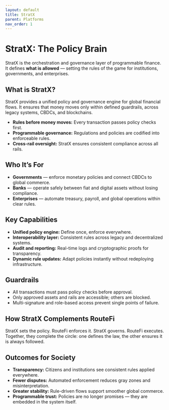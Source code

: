 ```yaml
---
layout: default
title: StratX
parent: Platforms
nav_order: 1
---
```


<div class="hero">
  <h1>StratX: The Policy Brain</h1>
  <p class="lead">
    StratX is the orchestration and governance layer of programmable finance.
    It defines <strong>what is allowed</strong> — setting the rules of the game for institutions, governments, and enterprises.
  </p>
</div>

<div class="card">
  <h2>What is StratX?</h2>
  <p>
    StratX provides a unified policy and governance engine for global financial flows.  
    It ensures that money moves only within defined guardrails, across legacy systems, CBDCs, and blockchains.
  </p>
  <ul>
    <li><strong>Rules before money moves:</strong> Every transaction passes policy checks first.</li>
    <li><strong>Programmable governance:</strong> Regulations and policies are codified into enforceable rules.</li>
    <li><strong>Cross-rail oversight:</strong> StratX ensures consistent compliance across all rails.</li>
  </ul>
</div>

<div class="card">
  <h2>Who It’s For</h2>
  <ul>
    <li><strong>Governments</strong> — enforce monetary policies and connect CBDCs to global commerce.</li>
    <li><strong>Banks</strong> — operate safely between fiat and digital assets without losing compliance.</li>
    <li><strong>Enterprises</strong> — automate treasury, payroll, and global operations within clear rules.</li>
  </ul>
</div>

<div class="card">
  <h2>Key Capabilities</h2>
  <ul>
    <li><strong>Unified policy engine:</strong> Define once, enforce everywhere.</li>
    <li><strong>Interoperability layer:</strong> Consistent rules across legacy and decentralized systems.</li>
    <li><strong>Audit and reporting:</strong> Real-time logs and cryptographic proofs for transparency.</li>
    <li><strong>Dynamic rule updates:</strong> Adapt policies instantly without redeploying infrastructure.</li>
  </ul>
</div>

<div class="card">
  <h2>Guardrails</h2>
  <ul>
    <li>All transactions must pass policy checks before approval.</li>
    <li>Only approved assets and rails are accessible; others are blocked.</li>
    <li>Multi-signature and role-based access prevent single points of failure.</li>
  </ul>
</div>

<div class="card">
  <h2>How StratX Complements RouteFi</h2>
  <p>
    StratX sets the policy. RouteFi enforces it.  
    StratX governs. RouteFi executes.  
    Together, they complete the circle: one defines the law, the other ensures it is always followed.
  </p>
</div>

<div class="card">
  <h2>Outcomes for Society</h2>
  <ul>
    <li><strong>Transparency:</strong> Citizens and institutions see consistent rules applied everywhere.</li>
    <li><strong>Fewer disputes:</strong> Automated enforcement reduces gray zones and misinterpretation.</li>
    <li><strong>Greater stability:</strong> Rule-driven flows support smoother global commerce.</li>
    <li><strong>Programmable trust:</strong> Policies are no longer promises — they are embedded in the system itself.</li>
  </ul>
</div>
